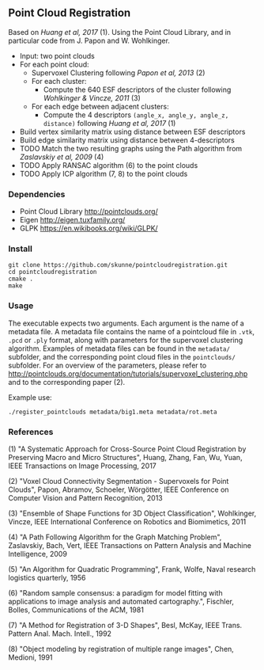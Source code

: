 ## Point Cloud Registration
Based on _Huang et al, 2017_ (1). Using the Point Cloud Library, and in particular code from J. Papon and W. Wohlkinger.

 * Input: two point clouds
 * For each point cloud:
    * Supervoxel Clustering following _Papon et al, 2013_ (2)
    * For each cluster:
      * Compute the 640 ESF descriptors of the cluster following _Wohlkinger & Vincze, 2011_ (3)
    * For each edge between adjacent clusters:
      * Compute the 4 descriptors `(angle_x, angle_y, angle_z, distance)` following _Huang et al, 2017_ (1)
 * Build vertex similarity matrix using distance between ESF descriptors
 * Build edge similarity matrix using distance between 4-descriptors
 * TODO Match the two resulting graphs using the Path algorithm from _Zaslavskiy et al, 2009_ (4)
 * TODO Apply RANSAC algorithm (6) to the point clouds
 * TODO Apply ICP algorithm (7, 8) to the point clouds


### Dependencies

 * Point Cloud Library http://pointclouds.org/
 * Eigen http://eigen.tuxfamily.org/
 * GLPK https://en.wikibooks.org/wiki/GLPK/

### Install

~~~~
git clone https://github.com/skunne/pointcloudregistration.git
cd pointcloudregistration
cmake .
make
~~~~

### Usage

The executable expects two arguments. Each argument is the name of a metadata file. A metadata file contains the name of a pointcloud file in `.vtk`, `.pcd` or `.ply` format, along with parameters for the supervoxel clustering algorithm. Examples of metadata files can be found in the `metadata/` subfolder, and the corresponding point cloud files in the `pointclouds/` subfolder. For an overview of the parameters, please refer to http://pointclouds.org/documentation/tutorials/supervoxel_clustering.php and to the corresponding paper (2).

Example use:
~~~~
./register_pointclouds metadata/big1.meta metadata/rot.meta
~~~~

### References

 (1) "A Systematic Approach for Cross-Source Point Cloud Registration by Preserving Macro and Micro Structures", Huang, Zhang, Fan, Wu, Yuan, IEEE Transactions on Image Processing, 2017

 (2) "Voxel Cloud Connectivity Segmentation - Supervoxels for Point Clouds", Papon, Abramov, Schoeler, Wörgötter, IEEE Conference on Computer Vision and Pattern Recognition, 2013

 (3) "Ensemble of Shape Functions for 3D Object Classification", Wohlkinger, Vincze, IEEE International Conference on Robotics and Biomimetics, 2011

 (4) "A Path Following Algorithm for the Graph Matching Problem", Zaslavskiy, Bach, Vert, IEEE Transactions on Pattern Analysis and Machine Intelligence, 2009

 (5) "An Algorithm for Quadratic Programming", Frank, Wolfe, Naval research logistics quarterly, 1956

 (6) "Random sample consensus: a paradigm for model fitting with applications to image analysis and automated cartography.", Fischler, Bolles,  Communications of the ACM, 1981

 (7) "A Method for Registration of 3-D Shapes", Besl, McKay, IEEE Trans. Pattern Anal. Mach. Intell., 1992

 (8) "Object modeling by registration of multiple range images", Chen, Medioni, 1991
